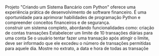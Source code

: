 Projeto "Criando um Sistema Bancário com Python" oferece uma experiência prática de desenvolvimento de software financeiro.  É uma oportunidade para aprimorar habilidades de programação Python e compreender conceitos financeiros e de segurança.  
construir um sistema completo, abordando funcionalidades como: 
criação de contas
transações 
Estabelecer um limite de 10 transações diárias para uma conta
Se o usuário tentar fazer uma transação após atingir o limite, deve ser informado que ele excedeu o número de transações permitidas para aquele dia.
Mostre no extrato, a data e hora de todas as transaçõe
